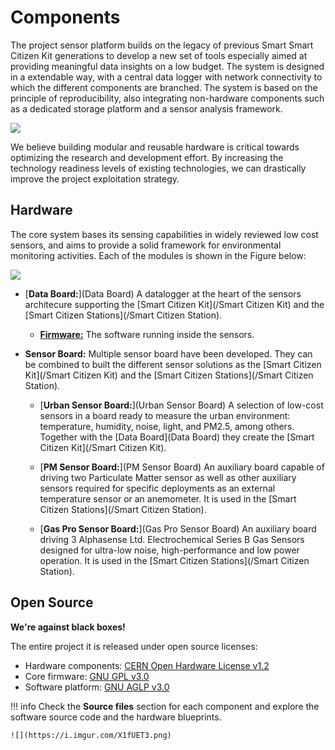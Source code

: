 Components
==========

The project sensor platform builds on the legacy of previous Smart Smart Citizen Kit generations to develop a new set of tools especially aimed at providing meaningful data insights on a low budget. The system is designed in a extendable way, with a central data logger with network connectivity to which the different components are branched. The system is based on the principle of reproducibility, also integrating non-hardware components such as a dedicated storage platform and a sensor analysis framework.

![](https://i.imgur.com/qTh4CpB.jpg)

We believe building modular and reusable hardware is critical towards optimizing the research and development effort. By increasing the technology readiness levels of existing technologies, we can drastically improve the project exploitation strategy.

## Hardware

The core system bases its sensing capabilities in widely reviewed low cost sensors, and aims to provide a solid framework for environmental monitoring activities. Each of the modules is shown in the Figure below:

![](https://i.imgur.com/4lPC9rA.png)

* [**Data Board:**](Data Board) A datalogger at the heart of the sensors architecure supporting the [Smart Citizen Kit](/Smart Citizen Kit) and the [Smart Citizen Stations](/Smart Citizen Station).

	* [**Firmware:**](Firmware) The software running inside the sensors.

* **Sensor Board:** Multiple sensor board have been developed. They can be combined to built the different sensor solutions as the [Smart Citizen Kit](/Smart Citizen Kit) and the [Smart Citizen Stations](/Smart Citizen Station).

	* [**Urban Sensor Board:**](Urban Sensor Board) A selection of low-cost sensors in a board ready to measure the urban environment: temperature, humidity, noise, light, and PM2.5, among others. Together with the [Data Board](Data Board) they create the [Smart Citizen Kit](/Smart Citizen Kit).

	* [**PM Sensor Board:**](PM Sensor Board) An auxiliary board capable of driving two Particulate Matter sensor as well as other auxiliary sensors required for specific deployments as an external temperature sensor or an anemometer. It is used in the [Smart Citizen Stations](/Smart Citizen Station).

	* [**Gas Pro Sensor Board:**](Gas Pro Sensor Board) An auxiliary board driving 3 Alphasense Ltd. Electrochemical Series B Gas Sensors designed for ultra-low noise, high-performance and low power operation. It is used in the [Smart Citizen Stations](/Smart Citizen Station).

## Open Source

**We're against black boxes!**

The entire project it is released under open source licenses: 

* Hardware components: [CERN Open Hardware License v1.2](https://www.ohwr.org/licenses/cern-ohl/license_versions/v1.2)
* Core firmware: [GNU GPL v3.0](https://www.gnu.org/licenses/gpl-3.0.en.html)
* Software platform: [GNU AGLP v3.0](https://www.gnu.org/licenses/agpl-3.0.en.html)

!!! info
	Check the **Source files** section for each component and explore the software source code and the hardware blueprints.

	![](https://i.imgur.com/X1fUET3.png)